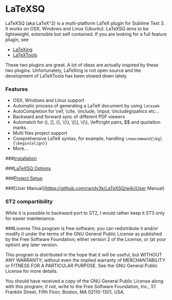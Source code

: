 LaTeXSQ
=================

LaTeXSQ (aka LaTeX^2) is a multi-platform LaTeX plugin for Sublime Text 3. It works on OSX, Windows and Linux (Ubuntu).
LaTeXSQ aims to be lightweight, extensible but self contained. If you are looking for a full feature plugin, see

* [LaTeXing](http://latexing.com)
* [LaTeXTools](https://github.com/SublimeText/LaTeXTools)

These two plugins are great. A lot of ideas are actually inspired by these two plugins. Unfortunately, LaTeXing is not open source and the development of LaTeXTools has been slowed down lately.


### Features
* OSX, Windows and Linux support
* Automatic process of generating a LaTeX document by using `latexmk`
* AutoCompletion for \ref, \cite, \include, \input, \includegrpahics etc...
* Backward and forward sync of different PDF viewers
* Automatch for (), [], {}, &#92;(&#92;), &#92;[&#92;], &#92;{&#92;}, \left\right pairs, $$ and quotation marks.
* Multi files project support
* Comprehensive LaTeX syntax, for example, handling `\newcommand{\bg}{\begin{align}}`
* More…

###[Installation](https://github.com/randy3k/LaTeXSQ/wiki/Installation)

###[LaTeXSQ Options](https://github.com/randy3k/LaTeXSQ/wiki/LaTeXSQ-Options)

###[Project Setup](https://github.com/randy3k/LaTeXSQ/wiki/Project-Setup)

###[User Manual](https://github.com/randy3k/LaTeXSQ/wiki/User Manual)

### ST2 compartibility
While it is possible to backward port to ST2,  I would rather keep it ST3 only for easier maintenance.

###License
This program is free software; you can redistribute it and/or modify it under the terms of the GNU General Public License as published by the Free Software Foundation; either version 2 of the License, or (at your option) any later version.

This program is distributed in the hope that it will be useful, but WITHOUT ANY WARRANTY; without even the implied warranty of MERCHANTABILITY or FITNESS FOR A PARTICULAR PURPOSE.  See the GNU General Public License for more details.

You should have received a copy of the GNU General Public License along with this program; if not, write to the Free Software Foundation, Inc., 51 Franklin Street, Fifth Floor, Boston, MA  02110-1301, USA.
